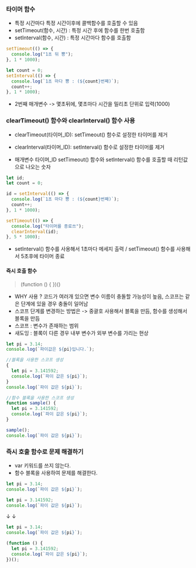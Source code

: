 ### 타이머 함수

- 특정 시간마다 특정 시간이후에 콜백함수를 호출할 수 있음
- setTimeout(함수, 시간) : 특정 시간 후에 함수를 한번 호출함
- setInterval(함수, 시간) : 특정 시간마다 함수를 호출함

```js
setTimeout(() => {
  console.log("1초 뒤 뿅");
}, 1 * 1000);

let count = 0;
setInterval(() => {
  console.log(`1초 마다 뿅 : (${count}번째)`);
  count++;
}, 1 * 1000);
```

- 2번째 매개변수 -> 몇초뒤에, 몇초마다 시간을 밀리초 단위로 입력(1000)

### clearTimeout() 함수와 clearInterval() 함수 사용

- clearTimeout(타이머\_ID): setTimeout() 함수로 설정한 타이머를 제거
- clearInterval(타이머\_ID): setInterval() 함수로 설정한 타이머를 제거

- 매개변수 타이머\_ID setTimeout() 함수와 setInterval() 함수를 호출할 때 리턴값으로 나오는 숫자

```js
let id;
let count = 0;

id = setInterval(() => {
  console.log(`1초 마다 뿅 : (${count}번째)`);
  count++;
}, 1 * 1000);

setTimeout(() => {
  console.log("타이머를 종료쓰");
  clearInterval(id);
}, 5 * 1000);
```

- setInterval() 함수를 사용해서 1초마다 메세지 출력 / setTimeout() 함수를 사용해서 5초후에 타이머 종료

#### 즉시 호출 함수

> (function () { })()

- WHY 사용 ? 코드가 여러개 있으면 변수 이름이 충돌할 가능성이 높음, 스코프는 같은 단계에 있을 경우 충돌이 일어남
- 스코프 단계를 변경하는 방법은 -> 중괄호 사용해서 블록을 만듬, 함수를 생성해서 블록을 만듬
- 스코프 : 변수가 존재하는 범위
- 새도잉 : 블록이 다른 경우 내부 변수가 외부 변수를 가리는 현상

```js
let pi = 3.14;
console.log(`파이값은 ${pi}입니다.`);

//블록을 사용한 스코프 생성
{
  let pi = 3.141592;
  console.log(`파이 값은 ${pi}`);
}
console.log(`파이 값은 ${pi}`);

//함수 블록을 사용한 스코프 생성
function sample() {
  let pi = 3.141592;
  console.log(`파이 값은 ${pi}`);
}

sample();
console.log(`파이 값은 ${pi}`);
```

### 즉시 호출 함수로 문제 해결하기

- var 키워드를 쓰지 않는다.
- 함수 블록을 사용하여 문제를 해결한다.

```js
let pi = 3.14;
console.log(`파이 값은 ${pi}`);

let pi = 3.141592;
console.log(`파이 값은 ${pi}`);
```

↓
↓

```js
let pi = 3.14;
console.log(`파이 값은 ${pi}`);

(function () {
  let pi = 3.141592;
  console.log(`파이 값은 ${pi}`);
})();
```
